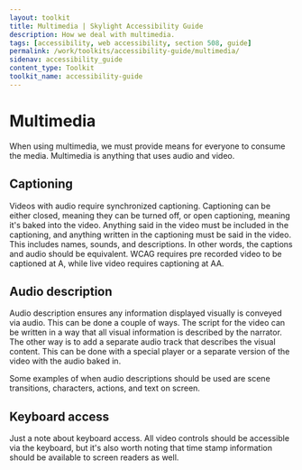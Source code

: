 ```yaml
---
layout: toolkit
title: Multimedia | Skylight Accessibility Guide
description: How we deal with multimedia.
tags: [accessibility, web accessibility, section 508, guide]
permalink: /work/toolkits/accessibility-guide/multimedia/
sidenav: accessibility_guide
content_type: Toolkit
toolkit_name: accessibility-guide
---
```


# Multimedia

When using multimedia, we must provide means for everyone to consume the media. Multimedia is anything that uses audio and video.

## Captioning

Videos with audio require synchronized captioning. Captioning can be either closed, meaning they can be turned off, or open captioning, meaning it's baked into the video. Anything said in the video must be included in the captioning, and anything written in the captioning must be said in the video. This includes names, sounds, and descriptions. In other words, the captions and audio should be equivalent. WCAG requires pre recorded video to be captioned at A, while live video requires captioning at AA.

## Audio description

Audio description ensures any information displayed visually is conveyed via audio. This can be done a couple of ways. The script for the video can be written in a way that all visual information is described by the narrator. The other way is to add a separate audio track that describes the visual content. This can be done with a special player or a separate version of the video with the audio baked in.

Some examples of when audio descriptions should be used are scene transitions, characters, actions, and text on screen.  

## Keyboard access

Just a note about keyboard access. All video controls should be accessible via the keyboard, but it's also worth noting that time stamp information should be available to screen readers as well.

